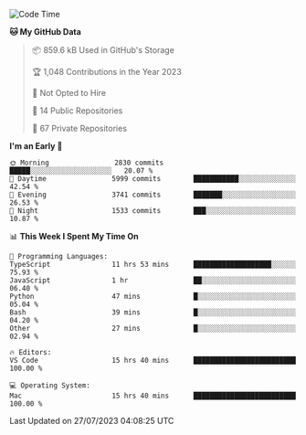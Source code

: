 <!--START_SECTION:waka-->
![Code Time](http://img.shields.io/badge/Code%20Time-4%2C384%20hrs%2041%20mins-blue)

**🐱 My GitHub Data** 

> 📦 859.6 kB Used in GitHub's Storage 
 > 
> 🏆 1,048 Contributions in the Year 2023
 > 
> 🚫 Not Opted to Hire
 > 
> 📜 14 Public Repositories 
 > 
> 🔑 67 Private Repositories 
 > 
**I'm an Early 🐤** 

```text
🌞 Morning                2830 commits        █████░░░░░░░░░░░░░░░░░░░░   20.07 % 
🌆 Daytime                5999 commits        ███████████░░░░░░░░░░░░░░   42.54 % 
🌃 Evening                3741 commits        ███████░░░░░░░░░░░░░░░░░░   26.53 % 
🌙 Night                  1533 commits        ███░░░░░░░░░░░░░░░░░░░░░░   10.87 % 
```


📊 **This Week I Spent My Time On** 

```text
💬 Programming Languages: 
TypeScript               11 hrs 53 mins      ███████████████████░░░░░░   75.93 % 
JavaScript               1 hr                ██░░░░░░░░░░░░░░░░░░░░░░░   06.40 % 
Python                   47 mins             █░░░░░░░░░░░░░░░░░░░░░░░░   05.04 % 
Bash                     39 mins             █░░░░░░░░░░░░░░░░░░░░░░░░   04.20 % 
Other                    27 mins             █░░░░░░░░░░░░░░░░░░░░░░░░   02.94 % 

🔥 Editors: 
VS Code                  15 hrs 40 mins      █████████████████████████   100.00 % 

💻 Operating System: 
Mac                      15 hrs 40 mins      █████████████████████████   100.00 % 
```


 Last Updated on 27/07/2023 04:08:25 UTC
<!--END_SECTION:waka-->

